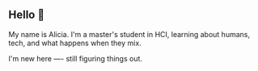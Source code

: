 ## Hello 💬

My name is Alicia. I'm a master's student in HCI, learning about humans, tech, and what happens when they mix. 

I'm new here —- still figuring things out.

